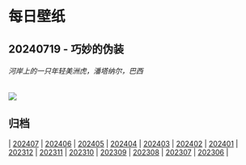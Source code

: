# 每日壁纸

## 20240719 - 巧妙的伪装

###### 河岸上的一只年轻美洲虎，潘塔纳尔，巴西

![](https://www.bing.com/th?id=OHR.YoungJaguar_ZH-CN2249923627_UHD.jpg)

## 归档

| [202407](/202407/README.md)
| [202406](/202406/README.md)
| [202405](/202405/README.md)
| [202404](/202404/README.md)
| [202403](/202403/README.md)
| [202402](/202402/README.md)
| [202401](/202401/README.md)
| [202312](/202312/README.md)
| [202311](/202311/README.md)
| [202310](/202310/README.md)
| [202309](/202309/README.md)
| [202308](/202308/README.md)
| [202307](/202307/README.md)
| [202306](/202306/README.md)
|